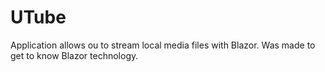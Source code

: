 # UTube
Application allows ou to stream local media files with Blazor. Was made to get to know Blazor technology.
